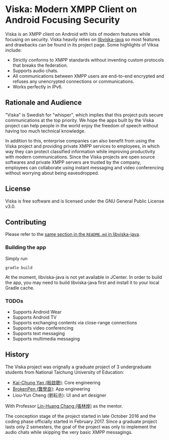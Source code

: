 Viska: Modern XMPP Client on Android Focusing Security
======================================================

Viska is an XMPP client on Android with lots of modern features while focusing
on security. Viska heavily relies on
[libviska-java](https://github.com/seamlik/libviska-java) so most features and
drawbacks can be found in its project page. Some highlights of Viksa include:

* Strictly conforms to XMPP standards without inventing custom protocols that
  breaks the federation.
* Supports audio chats.
* All communications between XMPP users are end-to-end encrypted and refuses any
  unencrypted connections or communications.
* Works perfectly in IPv6.

## Rationale and Audience

"Viska" is Swedish for "whisper", which implies that this project puts secure
communications at the top priority. We hope the apps built by the Viska project
can help people in the world enjoy the freedom of speech without having too much
technical knowledge.

In addition to this, enterprise companies can also benefit from using the Viska
project and providing private XMPP services to employees, in which way they can
protect classified information while improving productivity with modern
communications. Since the Viska projects are open source softwares and private
XMPP servers are trusted by the company, employees can collaborate using instant
messaging and video conferencing without worrying about being eavesdropped.

## License

Viska is free software and is licensed under the GNU General Public License
v3.0.

## Contributing

Please refer to the 
[same section in the `README.md` in libviska-java](https://github.com/seamlik/libviska-java/blob/master/README.md#contributing).

### Building the app

Simply run

```shell
gradle build
```

At the moment, libviska-java is not yet available in JCenter. In order to build
the app, you may need to build libviska-java first and install it to your local
Gradle cache.

### TODOs

* Supports Android Wear
* Supports Android TV
* Supports exchanging contents via close-range connections
* Supports video conferencing
* Supports text messaging
* Supports multimedia messaging

## History

The Viska project was orignally a graduate project of 3 undergraduate students
from National Taichung University of Education:

* [Kai-Chung Yan (殷啟聰)](https://github.com/seamlik): Core engineering
* [BrokenPen (龔學良)](https://github.com/BrokenPen): App engineering
* Liou-Yun Cheng (劉耘丞): UI and art designer

With Professor [Lin-Huang Chang (張林煌)](http://www.ntcu.edu.tw/lchang) as the
mentor.

The conception stage of the project started in late October 2016 and the coding
phase officially started in February 2017. Since a graduate project lasts only
2 semesters, the goal of the project was only to implement the audio chats while
skipping the very basic XMPP messagings.